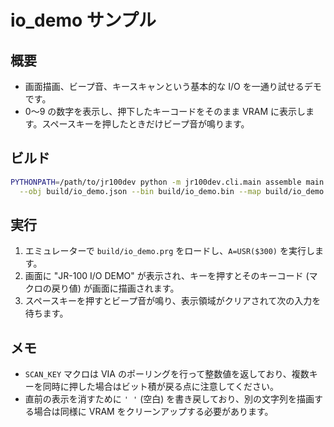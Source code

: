 # io_demo サンプル

## 概要
- 画面描画、ビープ音、キースキャンという基本的な I/O を一通り試せるデモです。
- 0〜9 の数字を表示し、押下したキーコードをそのまま VRAM に表示します。スペースキーを押したときだけビープ音が鳴ります。

## ビルド
```sh
PYTHONPATH=/path/to/jr100dev python -m jr100dev.cli.main assemble main.asm \
  --obj build/io_demo.json --bin build/io_demo.bin --map build/io_demo.map -o build/io_demo.prg
```

## 実行
1. エミュレーターで `build/io_demo.prg` をロードし、`A=USR($300)` を実行します。
2. 画面に "JR-100 I/O DEMO" が表示され、キーを押すとそのキーコード (マクロの戻り値) が画面に描画されます。
3. スペースキーを押すとビープ音が鳴り、表示領域がクリアされて次の入力を待ちます。

## メモ
- `SCAN_KEY` マクロは VIA のポーリングを行って整数値を返しており、複数キーを同時に押した場合はビット積が戻る点に注意してください。
- 直前の表示を消すために `' '` (空白) を書き戻しており、別の文字列を描画する場合は同様に VRAM をクリーンアップする必要があります。
